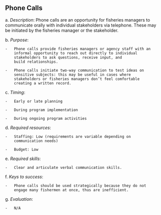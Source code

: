 ## Phone Calls

a.  *Description*: Phone calls are an opportunity for fisheries managers
    to communicate orally with individual stakeholders via telephone.
    These may be initiated by the fisheries manager or the stakeholder.

b.  *Purpose*:

    -   Phone calls provide fisheries managers or agency staff with an
        informal opportunity to reach out directly to individual
        stakeholders to ask questions, receive input, and
        build relationships.

    -   Phone calls initiate two-way communication to test ideas on
        sensitive subjects: this may be useful in cases where
        stakeholders or fisheries managers don’t feel comfortable
        creating a written record.

c.  *Timing*:

    -   Early or late planning

    -   During program implementation

    -   During ongoing program activities

d.  *Required resources*:

    -   Staffing: Low (requirements are variable depending on
        communication needs)

    -   Budget: Low

e.  *Required skills*:

    -   Clear and articulate verbal communication skills.

f.  *Keys to success*:

    -   Phone calls should be used strategically because they do not
        engage many fishermen at once, thus are inefficient.

g.  *Evaluation*:

    -   N/A
